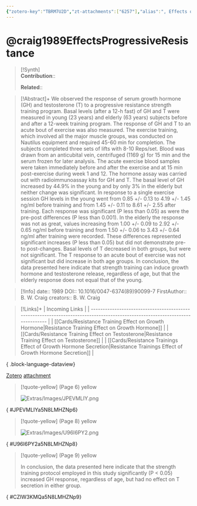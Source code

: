 ```yaml
---
{"zotero-key":"TBRM7U2D","zt-attachments":["6257"],"alias":", Effects of progressive resistance training on growth hormone and testosterone levels in young and elderly subjects","keywords":["Humans","Adult","Male","Aging","Middle Aged","Physical Education and Training","Growth Hormone","Testosterone","Weight Lifting"],"FirstAuthor":"[[ B. W. Craig]]","tags":["source/researchpaper"],"dg-publish":true,"permalink":"/sources/research-papers/craig1989-effects-progressive-resistance/","dgPassFrontmatter":true}
---
```


# @craig1989EffectsProgressiveResistance

>[!Synth]  
>**Contribution**::  
>  
>**Related**:: 
>  

> [!Abstract]+
> We observed the response of serum growth hormone (GH) and testosterone (T) to a progressive resistance strength training program. Basal levels (after a 12-h fast) of GH and T were measured in young (23 years) and elderly (63 years) subjects before and after a 12-week training program. The response of GH and T to an acute bout of exercise was also measured. The exercise training, which involved all the major muscle groups, was conducted on Nautilus equipment and required 45-60 min for completion. The subjects completed three sets of lifts with 8-10 Reps/set. Blood was drawn from an anticubital vein, centrifuged (1169 g) for 15 min and the serum frozen for later analysis. The acute exercise blood samples were taken immediately before and after the exercise and at 15 min post-exercise during week 1 and 12. The hormone assay was carried out with radioimmunoassay kits for GH and T. The basal level of GH increased by 44.9% in the young and by only 3% in the elderly but neither change was significant. In response to a single exercise session GH levels in the young went from 0.85 +/- 0.13 to 4.19 +/- 1.45 ng/ml before training and from 1.45 +/- 0.11 to 8.61 +/- 2.55 after training. Each response was significant (P less than 0.05) as were the pre-post differences (P less than 0.001). In the elderly the response was not as great, values increasing from 1.00 +/- 0.09 to 2.92 +/- 0.65 ng/ml before training and from 1.50 +/- 0.06 to 3.43 +/- 0.64 ng/ml after training were recorded. These differences represented significant increases (P less than 0.05) but did not demonstrate pre- to post-changes. Basal levels of T decreased in both groups, but were not significant. The T response to an acute bout of exercise was not significant but did increase in both age groups. In conclusion, the data presented here indicate that strength training can induce growth hormone and testosterone release, regardless of age, but that the elderly response does not equal that of the young.

> [!Info]
> date:: 1989
> DOI:: 10.1016/0047-6374(89)90099-7
> FirstAuthor:: B. W. Craig
> creators:: B. W. Craig

> [!Links]+
>  | Incoming Links                                                                                                                |
> | ----------------------------------------------------------------------------------------------------------------------------- |
> | [[Cards/Resistance Training Effect on Growth Hormone\|Resistance Training Effect on Growth Hormone]]                       |
> | [[Cards/Resistance Training Effect on Testosterone\|Resistance Training Effect on Testosterone]]                           |
> | [[Cards/Resistance Trainings Effect of Growth Hormone Secretion\|Resistance Trainings Effect of Growth Hormone Secretion]] |
> 
{ .block-language-dataview}


[Zotero](zotero://select/library/items/TBRM7U2D) [attachment](<file:///Users/nathanmaxwell/Zotero/storage/5N8LMHZN/Craig%20et%20al_1989_Effects%20of%20progressive%20resistance%20training%20on%20growth%20hormone%20and%20testosterone.pdf>)

> [!quote-yellow] (Page 6) yellow
> 
> ![Extras/Images/JPEVMLIY.png](/img/user/Extras/Images/JPEVMLIY.png)
>
{ #JPEVMLIYa5N8LMHZNp6}


> [!quote-yellow] (Page 8) yellow
> 
> ![Extras/Images/U96I6PY2.png](/img/user/Extras/Images/U96I6PY2.png)
>
{ #U96I6PY2a5N8LMHZNp8}


> [!quote-yellow] (Page 9) yellow
> 
> In conclusion, the data presented here indicate that the strength training protocol employed in this study significantly (P < 0.05) increased GH response, regardless of age, but had no effect on T secretion in either group.
>
{ #CZIW3KMQa5N8LMHZNp9}

